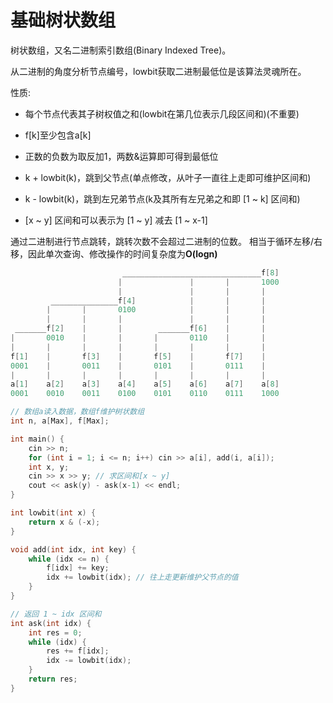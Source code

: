 # 基础树状数组

树状数组，又名二进制索引数组(Binary Indexed Tree)。

从二进制的角度分析节点编号，lowbit获取二进制最低位是该算法灵魂所在。

性质:

- 每个节点代表其子树权值之和(lowbit在第几位表示几段区间和)(不重要)

- f[k]至少包含a[k]

- 正数的负数为取反加1，两数&运算即可得到最低位

- k + lowbit(k)，跳到父节点(单点修改，从叶子一直往上走即可维护区间和)

- k - lowbit(k)，跳到左兄弟节点(k及其所有左兄弟之和即 [1 ~ k] 区间和)

- [x ~ y] 区间和可以表示为 [1 ~ y] 减去 [1 ~ x-1] 


通过二进制进行节点跳转，跳转次数不会超过二进制的位数。
相当于循环左移/右移，因此单次查询、修改操作的时间复杂度为**O(logn)**

```c++
                         _______________________________f[8]
                        |               |       |       1000
                        |               |       |       |
         _______________f[4]            |       |       |
        |       |       0100            |       |       |
        |       |       |               |       |       |
 _______f[2]    |       |        _______f[6]    |       |
|       0010    |       |       |       0110    |       |
|       |       |       |       |       |       |       |
f[1]    |       f[3]    |       f[5]    |       f[7]    |
0001    |       0011    |       0101    |       0111    |
|       |       |       |       |       |       |       |
a[1]    a[2]    a[3]    a[4]    a[5]    a[6]    a[7]    a[8]
0001    0010    0011    0100    0101    0110    0111    1000
```

```c++
// 数组a读入数据，数组f维护树状数组
int n, a[Max], f[Max];

int main() {
    cin >> n;
    for (int i = 1; i <= n; i++) cin >> a[i], add(i, a[i]);
    int x, y;
    cin >> x >> y; // 求区间和[x ~ y]
    cout << ask(y) - ask(x-1) << endl;
}
```

```c++
int lowbit(int x) {
    return x & (-x);
}

void add(int idx, int key) {
    while (idx <= n) {
        f[idx] += key; 
        idx += lowbit(idx); // 往上走更新维护父节点的值
    }
}

// 返回 1 ~ idx 区间和
int ask(int idx) {
    int res = 0;
    while (idx) {
        res += f[idx];
        idx -= lowbit(idx);
    }
    return res;
}
```
